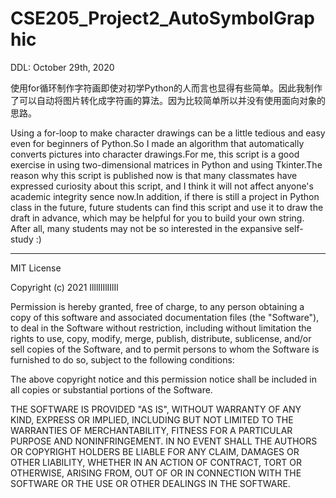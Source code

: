 # CSE205_Project2_AutoSymbolGraphic
DDL: October 29th, 2020

使用for循环制作字符画即使对初学Python的人而言也显得有些简单。因此我制作了可以自动将图片转化成字符画的算法。因为比较简单所以并没有使用面向对象的思路。

Using a for-loop to make character drawings can be a little tedious and easy even for beginners of Python.So I made an algorithm that automatically converts pictures into character drawings.For me, this script is a good exercise in using two-dimensional matrices in Python and using Tkinter.The reason why this script is published now is that many classmates have expressed curiosity about this script, and I think it will not affect anyone's academic integrity sence now.In addition, if there is still a project in Python class in the future, future students can find this script and use it to draw the draft in advance, which may be helpful for you to build your own string. After all, many students may not be so interested in the expansive self-study :)

----------------------------------------------------------------------------------------------------------------------------------------------------------------------------

MIT License

Copyright (c) 2021 IlllIlIlIIlIl

Permission is hereby granted, free of charge, to any person obtaining a copy
of this software and associated documentation files (the "Software"), to deal
in the Software without restriction, including without limitation the rights
to use, copy, modify, merge, publish, distribute, sublicense, and/or sell
copies of the Software, and to permit persons to whom the Software is
furnished to do so, subject to the following conditions:

The above copyright notice and this permission notice shall be included in all
copies or substantial portions of the Software.

THE SOFTWARE IS PROVIDED "AS IS", WITHOUT WARRANTY OF ANY KIND, EXPRESS OR
IMPLIED, INCLUDING BUT NOT LIMITED TO THE WARRANTIES OF MERCHANTABILITY,
FITNESS FOR A PARTICULAR PURPOSE AND NONINFRINGEMENT. IN NO EVENT SHALL THE
AUTHORS OR COPYRIGHT HOLDERS BE LIABLE FOR ANY CLAIM, DAMAGES OR OTHER
LIABILITY, WHETHER IN AN ACTION OF CONTRACT, TORT OR OTHERWISE, ARISING FROM,
OUT OF OR IN CONNECTION WITH THE SOFTWARE OR THE USE OR OTHER DEALINGS IN THE
SOFTWARE.

